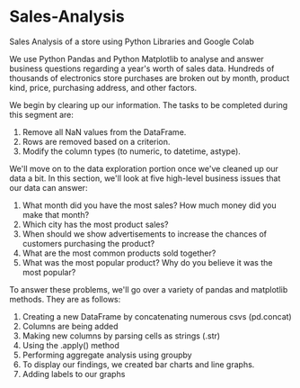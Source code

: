 # Sales-Analysis
Sales Analysis of a store using Python Libraries and Google Colab

We use Python Pandas and Python Matplotlib to analyse and answer business questions regarding a year's worth of sales data. Hundreds of thousands of electronics store purchases are broken out by month, product kind, price, purchasing address, and other factors.

We begin by clearing up our information. The tasks to be completed during this segment are:

1. Remove all NaN values from the DataFrame.
2. Rows are removed based on a criterion.
3. Modify the column types (to numeric, to datetime, astype).

We'll move on to the data exploration portion once we've cleaned up our data a bit. In this section, we'll look at five high-level business issues that our data can answer:

1. What month did you have the most sales? How much money did you make that month?
2. Which city has the most product sales?
3. When should we show advertisements to increase the chances of customers purchasing the product?
4. What are the most common products sold together?
5. What was the most popular product? Why do you believe it was the most popular?

To answer these problems, we'll go over a variety of pandas and matplotlib methods. They are as follows:

1. Creating a new DataFrame by concatenating numerous csvs (pd.concat)
2. Columns are being added
3. Making new columns by parsing cells as strings (.str)
4. Using the .apply() method
5. Performing aggregate analysis using groupby
6. To display our findings, we created bar charts and line graphs.
7. Adding labels to our graphs
